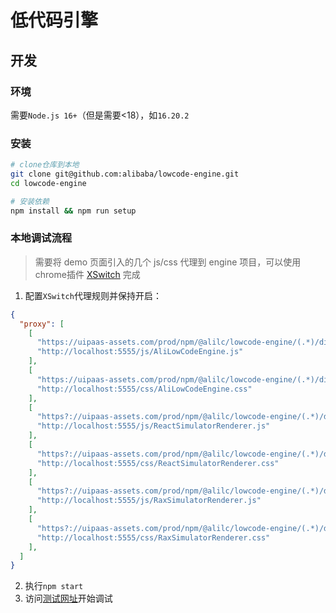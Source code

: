 # 低代码引擎

## 开发

### 环境
需要`Node.js 16+`（但是需要<18），如`16.20.2`

### 安装

```bash
# clone仓库到本地
git clone git@github.com:alibaba/lowcode-engine.git
cd lowcode-engine

# 安装依赖
npm install && npm run setup
```

### 本地调试流程

> 需要将 demo 页面引入的几个 js/css 代理到 engine 项目，可以使用chrome插件 [XSwitch](./tools/xswitch.crx) 完成

1. 配置`XSwitch`代理规则并保持开启：

```json
{
  "proxy": [
    [
      "https://uipaas-assets.com/prod/npm/@alilc/lowcode-engine/(.*)/dist/js/engine-core.js",
      "http://localhost:5555/js/AliLowCodeEngine.js"
    ],
    [
      "https://uipaas-assets.com/prod/npm/@alilc/lowcode-engine/(.*)/dist/css/engine-core.css",
      "http://localhost:5555/css/AliLowCodeEngine.css"
    ],
    [
      "https?://uipaas-assets.com/prod/npm/@alilc/lowcode-engine/(.*)/dist/js/react-simulator-renderer.js",
      "http://localhost:5555/js/ReactSimulatorRenderer.js"
    ],
    [
      "https?://uipaas-assets.com/prod/npm/@alilc/lowcode-engine/(.*)/dist/css/react-simulator-renderer.css",
      "http://localhost:5555/css/ReactSimulatorRenderer.css"
    ],
    [
      "https?://uipaas-assets.com/prod/npm/@alilc/lowcode-engine/(.*)/dist/js/rax-simulator-renderer.js",
      "http://localhost:5555/js/RaxSimulatorRenderer.js"
    ],
    [
      "https?://uipaas-assets.com/prod/npm/@alilc/lowcode-engine/(.*)/dist/css/rax-simulator-renderer.css",
      "http://localhost:5555/css/RaxSimulatorRenderer.css"
    ],
  ]
}
```

2. 执行`npm start`
3. 访问[测试网址](https://lowcode-engine.cn/demo/demo-general/index.html)开始调试
